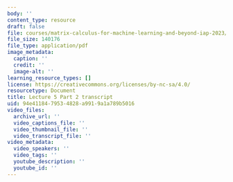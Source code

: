 ```yaml
---
body: ''
content_type: resource
draft: false
file: courses/matrix-calculus-for-machine-learning-and-beyond-iap-2023/ocw_18s096_lecture05-part2-new_2023jan27_transcript.pdf
file_size: 140176
file_type: application/pdf
image_metadata:
  caption: ''
  credit: ''
  image-alt: ''
learning_resource_types: []
license: https://creativecommons.org/licenses/by-nc-sa/4.0/
resourcetype: Document
title: Lecture 5 Part 2 transcript
uid: 94e41184-7953-4828-a991-9a1a789b5016
video_files:
  archive_url: ''
  video_captions_file: ''
  video_thumbnail_file: ''
  video_transcript_file: ''
video_metadata:
  video_speakers: ''
  video_tags: ''
  youtube_description: ''
  youtube_id: ''
---
```

